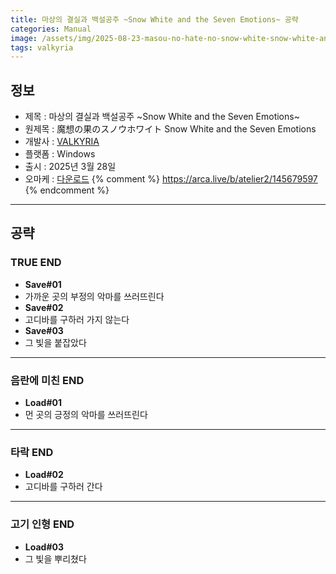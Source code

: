 ```yaml
---
title: 마상의 결실과 백설공주 ~Snow White and the Seven Emotions~ 공략
categories: Manual
image: /assets/img/2025-08-23-masou-no-hate-no-snow-white-snow-white-and-the-seven-emotions-1.jpg
tags: valkyria
---
```


## 정보

* 제목 : 마상의 결실과 백설공주 ~Snow White and the Seven Emotions~
* 원제목 : 魔想の果のスノウホワイト Snow White and the Seven Emotions
* 개발사 : [VALKYRIA](/tags/valkyria)
* 플랫폼 : Windows
* 출시 : 2025년 3월 28일
* 오마케 : [다운로드](/assets/omake/masou-no-hate-no-snow-white-snow-white-and-the-seven-emotions.zip)
{% comment %}
https://arca.live/b/atelier2/145679597
{% endcomment %}

---

## 공략

### TRUE END

* **Save#01**
* 가까운 곳의 부정의 악마를 쓰러뜨린다
* **Save#02**
* 고디바를 구하러 가지 않는다
* **Save#03**
* 그 빛을 붙잡았다

---

### 음란에 미친 END

* **Load#01**
* 먼 곳의 긍정의 악마를 쓰러뜨린다

---

### 타락 END

* **Load#02**
* 고디바를 구하러 간다

---

### 고기 인형 END

* **Load#03**
* 그 빛을 뿌리쳤다
